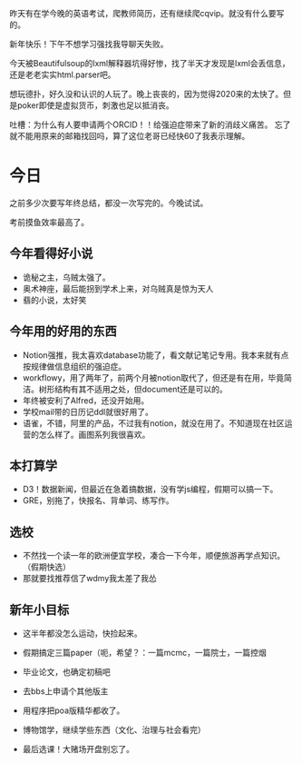 昨天有在学今晚的英语考试，爬教师简历，还有继续爬cqvip。就没有什么要写的。

新年快乐！下午不想学习强找我导聊天失败。

今天被Beautifulsoup的lxml解释器坑得好惨，找了半天才发现是lxml会丢信息，还是老老实实html.parser吧。

想玩德扑，好久没和认识的人玩了。晚上丧丧的，因为觉得2020来的太快了。但是poker即使是虚拟货币，刺激也足以抵消丧。

吐槽：为什么有人要申请两个ORCID！！给强迫症带来了新的消歧义痛苦。
忘了就不能用原来的邮箱找回吗，算了这位老哥已经快60了我表示理解。

# 今日

之前多少次要写年终总结，都没一次写完的。今晚试试。

考前摸鱼效率最高了。

## 今年看得好小说
- 诡秘之主，乌贼太强了。
- 奥术神座，最后能拐到学术上来，对乌贼真是惊为天人
- 翡的小说，太好笑


## 今年用的好用的东西

- Notion强推，我太喜欢database功能了，看文献记笔记专用。我本来就有点按规律做信息组织的强迫症。
- workflowy，用了两年了，前两个月被notion取代了，但还是有在用，毕竟简洁。树形结构有其不适用之处，但document还是可以的。
- 年终被安利了Alfred，还没开始用。
- 学校mail带的日历记ddl就很好用了。
- 语雀，不错，阿里的产品，不过我有notion，就没在用了。不知道现在社区运营的怎么样了。画图系列我很喜欢。

## 本打算学

- D3！数据新闻，但最近在急着搞数据，没有学js编程，假期可以搞一下。
- GRE，别拖了，快报名、背单词、练写作。

## 选校

- 不然找一个读一年的欧洲便宜学校，凑合一下今年，顺便旅游再学点知识。（假期快选）
- 那就要找推荐信了wdmy我太差了我怂

## 新年小目标

- 这半年都没怎么运动，快捡起来。
- 假期搞定三篇paper（呃，希望？：一篇mcmc，一篇院士，一篇控烟
- 毕业论文，也确定初稿吧
- 去bbs上申请个其他版主
- 用程序把poa版精华都收了。
- 博物馆学，继续学些东西（文化、治理与社会看完）

- 最后选课！大赌场开盘别忘了。
